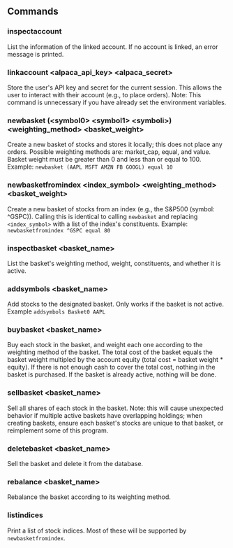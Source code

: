 
## Commands
### inspectaccount
List the information of the linked account. If no account is linked, an error message is printed.

### linkaccount <alpaca_api_key> <alpaca_secret>
Store the user's API key and secret for the current session. This allows the user to interact with their account (e.g., to place orders). Note: This command is unnecessary if you have already set the environment variables.

### newbasket (\<symbol0> \<symbol1> \<symboli>) <weighting_method> <basket_weight>
Create a new basket of stocks and stores it locally; this does not place any orders. Possible weighting methods are: market_cap, equal, and value. Basket weight must be greater than 0 and less than or equal to 100. 
Example: `newbasket (AAPL MSFT AMZN FB GOOGL) equal 10`

### newbasketfromindex <index_symbol> <weighting_method> <basket_weight>
Create a new basket of stocks from an index (e.g., the S&P500 (symbol: ^GSPC)). Calling this is identical to calling `newbasket` and replacing `<index_symbol>` with a list of the index's constituents.
Example: `newbasketfromindex ^GSPC equal 80`

### inspectbasket <basket_name>
List the basket's weighting method, weight, constituents, and whether it is active.

### addsymbols <basket_name> <symbol1> <symboli>
Add stocks to the designated basket. Only works if the basket is not active.
Example `addsymbols Basket0 AAPL`

### buybasket <basket_name>
Buy each stock in the basket, and weight each one according to the weighting method of the basket. The total cost of the basket equals the basket weight multipled by the account equity (total cost = basket weight * equity). If there is not enough cash to cover the total cost, nothing in the basket is purchased. If the basket is already active, nothing will be done.

### sellbasket <basket_name>
Sell all shares of each stock in the basket. Note: this will cause unexpected behavior if multiple active baskets have overlapping holdings; when creating baskets, ensure each basket's stocks are unique to that basket, or reimplement some of this program.

### deletebasket <basket_name>
Sell the basket and delete it from the database.

### rebalance <basket_name>
Rebalance the basket according to its weighting method.

### listindices
Print a list of stock indices. Most of these will be supported by `newbasketfromindex`.

